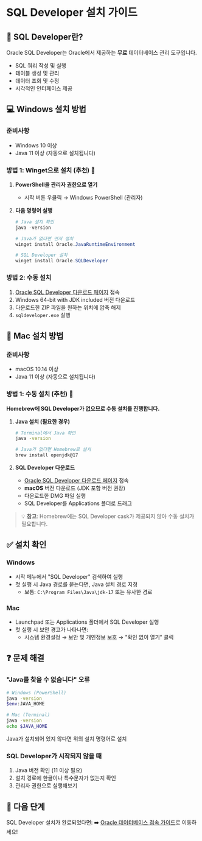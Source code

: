 # SQL Developer 설치 가이드

## 📌 SQL Developer란?
Oracle SQL Developer는 Oracle에서 제공하는 **무료** 데이터베이스 관리 도구입니다. 
- SQL 쿼리 작성 및 실행
- 테이블 생성 및 관리
- 데이터 조회 및 수정
- 시각적인 인터페이스 제공

## 💻 Windows 설치 방법

### 준비사항
- Windows 10 이상
- Java 11 이상 (자동으로 설치됩니다)

### 방법 1: Winget으로 설치 (추천) 🌟

1. **PowerShell을 관리자 권한으로 열기**
   - 시작 버튼 우클릭 → Windows PowerShell (관리자)

2. **다음 명령어 실행**
   ```powershell
   # Java 설치 확인
   java -version
   
   # Java가 없다면 먼저 설치
   winget install Oracle.JavaRuntimeEnvironment
   
   # SQL Developer 설치
   winget install Oracle.SQLDeveloper
   ```

### 방법 2: 수동 설치

1. [Oracle SQL Developer 다운로드 페이지](https://www.oracle.com/database/sqldeveloper/technologies/download/) 접속
2. Windows 64-bit with JDK included 버전 다운로드
3. 다운로드한 ZIP 파일을 원하는 위치에 압축 해제
4. `sqldeveloper.exe` 실행

## 🍎 Mac 설치 방법

### 준비사항
- macOS 10.14 이상
- Java 11 이상 (자동으로 설치됩니다)

### 방법 1: 수동 설치 (추천) 🌟

**Homebrew에 SQL Developer가 없으므로 수동 설치를 진행합니다.**

1. **Java 설치 (필요한 경우)**
   ```bash
   # Terminal에서 Java 확인
   java -version
   
   # Java가 없다면 Homebrew로 설치
   brew install openjdk@17
   ```

2. **SQL Developer 다운로드**
   - [Oracle SQL Developer 다운로드 페이지](https://www.oracle.com/database/sqldeveloper/technologies/download/) 접속
   - **macOS** 버전 다운로드 (JDK 포함 버전 권장)
   - 다운로드한 DMG 파일 실행
   - SQL Developer를 Applications 폴더로 드래그

> 💡 **참고**: Homebrew에는 SQL Developer cask가 제공되지 않아 수동 설치가 필요합니다.

## ✅ 설치 확인

### Windows
- 시작 메뉴에서 "SQL Developer" 검색하여 실행
- 첫 실행 시 Java 경로를 묻는다면, Java 설치 경로 지정
  - 보통: `C:\Program Files\Java\jdk-17` 또는 유사한 경로

### Mac
- Launchpad 또는 Applications 폴더에서 SQL Developer 실행
- 첫 실행 시 보안 경고가 나타나면:
  - 시스템 환경설정 → 보안 및 개인정보 보호 → "확인 없이 열기" 클릭

## ❓ 문제 해결

### "Java를 찾을 수 없습니다" 오류
```bash
# Windows (PowerShell)
java -version
$env:JAVA_HOME

# Mac (Terminal)
java -version
echo $JAVA_HOME
```

Java가 설치되어 있지 않다면 위의 설치 명령어로 설치

### SQL Developer가 시작되지 않을 때

1. Java 버전 확인 (11 이상 필요)
2. 설치 경로에 한글이나 특수문자가 없는지 확인
3. 관리자 권한으로 실행해보기

## 🎯 다음 단계

SQL Developer 설치가 완료되었다면:
➡️ [Oracle 데이터베이스 접속 가이드](./CONNECT_WITH_SQL_DEVELOPER.md)로 이동하세요!